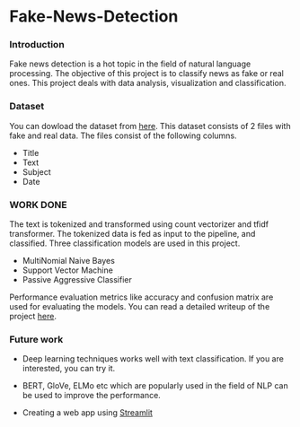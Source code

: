 # Fake-News-Detection

### Introduction
Fake news detection is a hot topic in the field of natural language processing. The objective of this project is to classify news as fake or real ones. This project deals with data analysis, visualization and classification. 


### Dataset
You can dowload the dataset from [here](https://www.kaggle.com/clmentbisaillon/fake-and-real-news-dataset). This dataset consists of 2 files with fake and real data. The files consist of the following columns.
* Title
* Text
* Subject
* Date

### WORK DONE
The text is tokenized and transformed using count vectorizer and tfidf transformer. The tokenized data is fed as input to the pipeline, and classified.
Three classification models are used in this project.
* MultiNomial Naive Bayes
* Support Vector Machine
* Passive Aggressive Classifier

Performance evaluation metrics like accuracy and confusion matrix are used for evaluating the models.
You can read a detailed writeup of the project [here](https://medium.com/@joyceannie111/fake-news-detection-using-nlp-techniques-c2dc4be05f99).

### Future work
* Deep learning techniques works well with text classification. If you are interested, you can try it.

* BERT, GloVe, ELMo etc which are popularly used in the field of NLP can be used to improve the performance.

* Creating a web app using [Streamlit](https://www.streamlit.io/)
